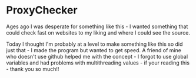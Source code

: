 # ProxyChecker

Ages ago I was desperate for something like this - I wanted something that could check fast on websites to my liking and where I could see the source.

Today I thought I'm probably at a level to make something like this so did just that - I made the program but wanted to get speed.
A friend of mine who doesn't use github helped me with the concept - I forgot to use global variables and had problems with multithreading values - if your reading this - thank you so much!!
